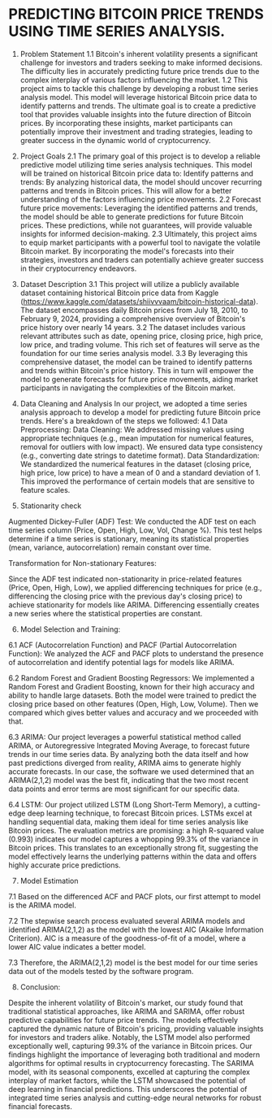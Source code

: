 # PREDICTING BITCOIN PRICE TRENDS USING TIME SERIES ANALYSIS.
1. Problem Statement
1.1 Bitcoin's inherent volatility presents a significant challenge for investors and traders seeking to make informed decisions. The difficulty lies in accurately predicting future price trends due to the complex interplay of various factors influencing the market.
1.2 This project aims to tackle this challenge by developing a robust time series analysis model. This model will leverage historical Bitcoin price data to identify patterns and trends. The ultimate goal is to create a predictive tool that provides valuable insights into the future direction of Bitcoin prices. By incorporating these insights, market participants can potentially improve their investment and trading strategies, leading to greater success in the dynamic world of cryptocurrency.
2. Project Goals
2.1 The primary goal of this project is to develop a reliable predictive model utilizing time series analysis techniques. This model will be trained on historical Bitcoin price data to: Identify patterns and trends: By analyzing historical data, the model should uncover recurring patterns and trends in Bitcoin prices. This will allow for a better understanding of the factors influencing price movements.
2.2 Forecast future price movements: Leveraging the identified patterns and trends, the model should be able to generate predictions for future Bitcoin prices. These predictions, while not guarantees, will provide valuable insights for informed decision-making.
2.3 Ultimately, this project aims to equip market participants with a powerful tool to navigate the volatile Bitcoin market. By incorporating the model's forecasts into their strategies, investors and traders can potentially achieve greater success in their cryptocurrency endeavors.
3. Dataset Description
3.1 This project will utilize a publicly available dataset containing historical Bitcoin price data from Kaggle (https://www.kaggle.com/datasets/shiivvvaam/bitcoin-historical-data). The dataset encompasses daily Bitcoin prices from July 18, 2010, to February 9, 2024, providing a comprehensive overview of Bitcoin's price history over nearly 14 years.
3.2 The dataset includes various relevant attributes such as date, opening price, closing price, high price, low price, and trading volume. This rich set of features will serve as the foundation for our time series analysis model.
3.3 By leveraging this comprehensive dataset, the model can be trained to identify patterns and trends within Bitcoin's price history. This in turn will empower the model to generate forecasts for future price movements, aiding market participants in navigating the complexities of the Bitcoin market.
4. Data Cleaning and Analysis
In our project, we adopted a time series analysis approach to develop a model for predicting future Bitcoin price trends. Here's a breakdown of the steps we followed:
4.1 Data Preprocessing:
Data Cleaning: We addressed missing values using appropriate techniques (e.g., mean imputation for numerical features, removal for outliers with low impact). We ensured data type consistency (e.g., converting date strings to datetime format).
Data Standardization: We standardized the numerical features in the dataset (closing price, high price, low price) to have a mean of 0 and a standard deviation of 1. This improved the performance of certain models that are sensitive to feature scales.

5. Stationarity check

Augmented Dickey-Fuller (ADF) Test: We conducted the ADF test on each time series column (Price, Open, High, Low, Vol, Change %). This test helps determine if a time series is stationary, meaning its statistical properties (mean, variance, autocorrelation) remain constant over time.

Transformation for Non-stationary Features:

Since the ADF test indicated non-stationarity in price-related features (Price, Open, High, Low), we applied differencing techniques for price (e.g., differencing the closing price with the previous day's closing price) to achieve stationarity for models like ARIMA. Differencing essentially creates a new series where the statistical properties are constant.

6. Model Selection and Training:

6.1 ACF (Autocorrelation Function) and PACF (Partial Autocorrelation Function): We analyzed the ACF and PACF plots to understand the presence of autocorrelation and identify potential lags for models like ARIMA.

6.2 Random Forest and Gradient Boosting Regressors: We implemented a Random Forest and Gradient Boosting, known for their high accuracy and ability to handle large datasets. Both the model were trained to predict the closing price based on other features (Open, High, Low, Volume). Then we compared which gives better values and accuracy and we proceeded with that.

6.3 ARIMA: Our project leverages a powerful statistical method called ARIMA, or Autoregressive Integrated Moving Average, to forecast future trends in our time series data. By analyzing both the data itself and how past predictions diverged from reality, ARIMA aims to generate highly accurate forecasts. In our case, the software we used determined that an ARIMA(2,1,2) model was the best fit, indicating that the two most recent data points and error terms are most significant for our specific data.

6.4 LSTM: Our project utilized LSTM (Long Short-Term Memory), a cutting-edge deep learning technique, to forecast Bitcoin prices. LSTMs excel at handling sequential data, making them ideal for time series analysis like Bitcoin prices. The evaluation metrics are promising: a high R-squared value (0.993) indicates our model captures a whopping 99.3% of the variance in Bitcoin prices. This translates to an exceptionally strong fit, suggesting the model effectively learns the underlying patterns within the data and offers highly accurate price predictions.

7. Model Estimation

7.1 Based on the differenced ACF and PACF plots, our first attempt to model is the ARIMA model.

7.2 The stepwise search process evaluated several ARIMA models and identified ARIMA(2,1,2) as the model with the lowest AIC (Akaike Information Criterion). AIC is a measure of the goodness-of-fit of a model, where a lower AIC value indicates a better model.

7.3 Therefore, the ARIMA(2,1,2) model is the best model for our time series data out of the models tested by the software program.

8. Conclusion:

Despite the inherent volatility of Bitcoin's market, our study found that traditional statistical approaches, like ARIMA and SARIMA, offer robust predictive capabilities for future price trends. The models effectively captured the dynamic nature of Bitcoin's pricing, providing valuable insights for investors and traders alike. Notably, the LSTM model also performed exceptionally well, capturing 99.3% of the variance in Bitcoin prices. Our findings highlight the importance of leveraging both traditional and modern algorithms for optimal results in cryptocurrency forecasting. The SARIMA model, with its seasonal components, excelled at capturing the complex interplay of market factors, while the LSTM showcased the potential of deep learning in financial predictions. This underscores the potential of integrated time series analysis and cutting-edge neural networks for robust financial forecasts.
